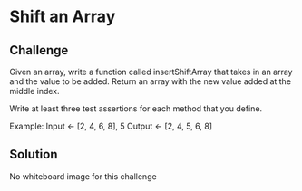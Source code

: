 # Shift an Array

## Challenge
Given an array, write a function called insertShiftArray that takes in an array and the value to be added. Return an array with the new value added at the middle index.

Write at least three test assertions for each method that you define.

Example:
Input <- [2, 4, 6, 8], 5
Output <- [2, 4, 5, 6, 8]

## Solution
No whiteboard image for this challenge
